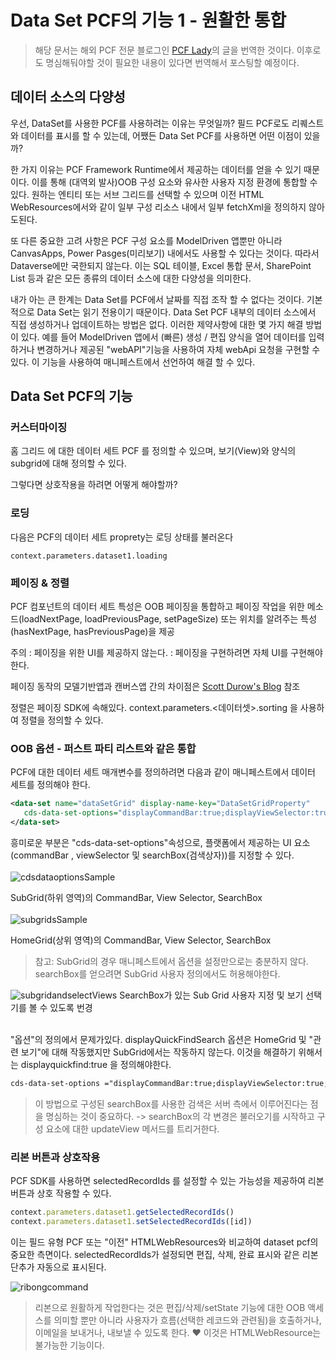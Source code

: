 # Data Set PCF의 기능 1 - 원활한 통합
> 해당 문서는 해외 PCF 전문 블로그인 [PCF Lady](https://dianabirkelbach.wordpress.com/2020/06/14/features-of-a-dataset-pcf-1/)의 글을 번역한 것이다. 이후로도 명심해둬야할 것이 필요한 내용이 있다면 번역해서 포스팅할 예정이다.

## 데이터 소스의 다양성

우선, DataSet를 사용한 PCF를 사용하려는 이유는 무엇일까? 필드 PCF로도 리퀘스트와 데이터를 표시를 할 수 있는데, 어쨌든 Data Set PCF를 사용하면 어떤 이점이 있을까?

한 가지 이유는 PCF Framework Runtime에서 제공하는 데이터를 얻을 수 있기 때문이다. 이를 통해 (대역외 발사)OOB 구성 요소와 유사한 사용자 지정 환경에 통합할 수 있다. 원하는 엔티티 또는 서브 그리드를 선택할 수 있으며 이전 HTML WebResources에서와 같이 일부 구성 리소스 내에서 일부 fetchXml을 정의하지 않아도된다.

또 다른 중요한 고려 사항은 PCF 구성 요소를 ModelDriven 앱뿐만 아니라 CanvasApps, Power Pasges(미리보기) 내에서도 사용할 수 있다는 것이다. 따라서 Dataverse에만 국한되지 않는다. 이는 SQL 테이블, Excel 통합 문서, SharePoint List 등과 같은 모든 종류의 데이터 소스에 대한 다양성을 의미한다.

내가 아는 큰 한계는 Data Set를 PCF에서 날짜를 직접 조작 할 수 없다는 것이다. 기본적으로 Data Set는 읽기 전용이기 때문이다. Data Set PCF 내부의 데이터 소스에서 직접 생성하거나 업데이트하는 방법은 없다. 이러한 제약사항에 대한 몇 가지 해결 방법이 있다. 예를 들어 ModelDriven 앱에서 (빠른) 생성 / 편집 양식을 열어 데이터를 입력하거나 변경하거나 제공된 "webAPI"기능을 사용하여 자체 webApi 요청을 구현할 수 있다. 이 기능을 사용하여 매니페스트에서 선언하여 해결 할 수 있다.


## Data Set PCF의 기능

### 커스터마이징
홈 그리드 에 대한 데이터 세트 PCF 를 정의할 수 있으며, 보기(View)와 양식의 subgrid에 대해 정의할 수 있다.

그렇다면 상호작용을 하려면 어떻게 해야할까?

### 로딩
다음은 PCF의 데이터 세트 proprety는 로딩 상태를 불러온다

```
context.parameters.dataset1.loading
```

### 페이징 & 정렬

PCF 컴포넌트의 데이터 세트 특성은 OOB 페이징을 통합하고 페이징 작업을 위한 메소드(loadNextPage, loadPreviousPage, setPageSize) 또는 위치를 알려주는 특성(hasNextPage, hasPreviousPage)을 제공

주의 : 페이징을 위한 UI를 제공하지 않는다. : 페이징을 구현하려면 자체 UI를 구현해야 한다.

페이징 동작의 모델기반앱과 캔버스앱 간의 차이점은 [Scott Durow's Blog](https://develop1.net/public/post/2020/05/07/pcf-dataset-paging-in-mode-vs-canvas-apps) 참조

정렬은 페이징 SDK에 속해있다. context.parameters.<데이터셋>.sorting 을 사용하여 정렬을 정의할 수 있다.

### OOB 옵션 - 퍼스트 파티 리스트와 같은 통합

PCF에 대한 데이터 세트 매개변수를 정의하려면 다음과 같이 매니페스트에서 데이터 세트를 정의해야 한다.

```xml
<data-set name="dataSetGrid" display-name-key="DataSetGridProperty"
   cds-data-set-options="displayCommandBar:true;displayViewSelector:true;displayQuickFindSearch:true">
</data-set>
```

흥미로운 부분은 "cds-data-set-options"속성으로, 플랫폼에서 제공하는 UI 요소 (commandBar , viewSelector 및 searchBox(검색상자))를 지정할 수 있다.<br><br>
![cdsdataoptionsSample](https://dianabirkelbach.files.wordpress.com/2020/06/image-7.png?w=580&h=103)

SubGrid(하위 영역)의 CommandBar, View Selector, SearchBox<br><br>
![subgridsSample](https://dianabirkelbach.files.wordpress.com/2020/06/image-13.png?w=1024)

HomeGrid(상위 영역)의 CommandBar, View Selector, SearchBox

>참고: SubGrid의 경우 매니페스트에서 옵션을 설정만으로는 충분하지 않다. searchBox를 얻으려면 SubGrid 사용자 정의에서도 허용해야한다.

![subgridandselectViews](https://github.com/nanenchanga53/BlazorForPowerPlatformSamples/assets/39551265/7aca81c0-c300-4175-83d3-277977a4015a)
SearchBox가 있는 Sub Grid 사용자 지정 및 보기 선택기를 볼 수 있도록 번경<br><br>

"옵션"의 정의에서 문제가있다. displayQuickFindSearch 옵션은 HomeGrid 및 "관련 보기"에 대해 작동했지만 SubGrid에서는 작동하지 않는다. 이것을 해결하기 위해서는 displayquickfind:true 을 정의해야한다.

```xml
cds-data-set-options ="displayCommandBar:true;displayViewSelector:true;displayquickfind:true"

```

>이 방법으로 구성된 searchBox를 사용한 검색은 서버 측에서 이루어진다는 점을 명심하는 것이 중요하다. -> searchBox의 각 변경은 불러오기를 시작하고 구성 요소에 대한 updateView 메서드를 트리거한다.

### 리본 버튼과 상호작용

PCF SDK를 사용하면 selectedRecordIds 를 설정할 수 있는 가능성을 제공하여 리본버튼과 상호 작용할 수 있다.

```typescript
context.parameters.dataset1.getSelectedRecordIds()
context.parameters.dataset1.setSelectedRecordIds([id])
```
이는 필드 유형 PCF 또는 "이전" HTMLWebResources와 비교하여 dataset pcf의 중요한 측면이다. selectedRecordIds가 설정되면 편집, 삭제, 완료 표시와 같은 리본 단추가 자동으로 표시된다.

![ribongcommand](https://dianabirkelbach.files.wordpress.com/2020/06/image-15.png?w=1024)

>리본으로 원활하게 작업한다는 것은 편집/삭제/setState 기능에 대한 OOB 액세스를 의미할 뿐만 아니라 사용자가 흐름(선택한 레코드와 관련됨)을 호출하거나, 이메일을 보내거나, 내보낼 수 있도록 한다. ❤️ 이것은 HTMLWebResource는 불가능한 기능이다.